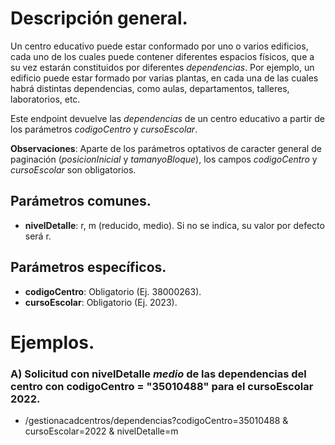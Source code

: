 # Descripción general.

Un centro educativo puede estar conformado por uno o varios edificios, cada uno de los cuales puede contener diferentes espacios físicos, que a su vez estarán constituidos por diferentes _dependencias_. Por ejemplo, un edificio puede estar formado por varias plantas, en cada una de las cuales habrá distintas dependencias, como aulas, departamentos, talleres, laboratorios, etc.

Este endpoint devuelve las _dependencias_ de un centro educativo a partir de los parámetros *codigoCentro* y *cursoEscolar*.

**Observaciones**: Aparte de los parámetros optativos de caracter general de paginación (_posicionInicial_ y _tamanyoBloque_), los campos *codigoCentro* y *cursoEscolar* son obligatorios.

## Parámetros comunes.

* **nivelDetalle**: r, m (reducido, medio). Si no se indica, su valor por defecto será r.

## Parámetros específicos.

* **codigoCentro**: Obligatorio (Ej. 38000263).
* **cursoEscolar**: Obligatorio (Ej. 2023).

# Ejemplos.
### A) Solicitud con nivelDetalle *medio* de las dependencias del centro con codigoCentro = "35010488" para el cursoEscolar 2022.
* /gestionacadcentros/dependencias?codigoCentro=35010488 & cursoEscolar=2022 & nivelDetalle=m
